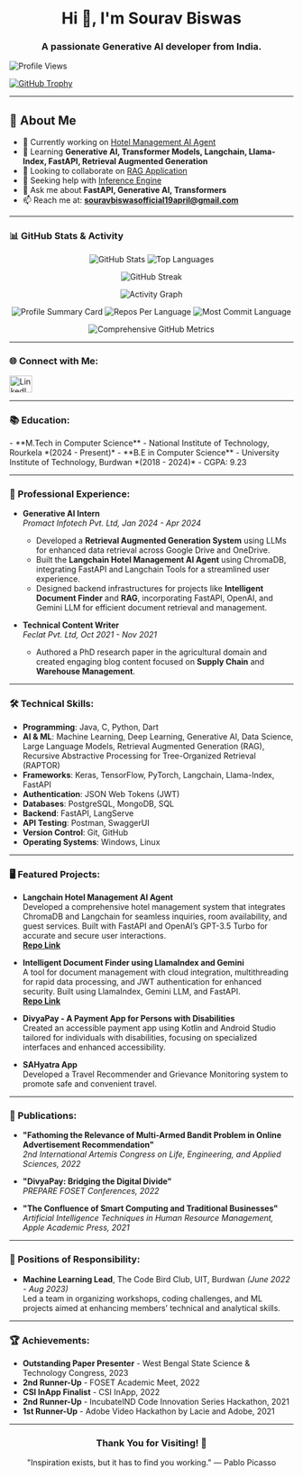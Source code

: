 <h1 align="center">Hi 👋, I'm Sourav Biswas</h1>
<h3 align="center">A passionate Generative AI developer from India.</h3>

<p align="left"> <img src="https://komarev.com/ghpvc/?username=souravbiswas19&label=Profile%20views&color=0e75b6&style=flat" alt="Profile Views" /> </p>

<p align="left">
  <a href="https://github.com/ryo-ma/github-profile-trophy">
    <img src="https://github-profile-trophy.vercel.app/?username=souravbiswas19&theme=gruvbox&no-bg=true&no-frame=true&margin-w=15&margin-h=15" alt="GitHub Trophy" />
  </a>
</p>

---

## 🚀 About Me
- 🔭 Currently working on [Hotel Management AI Agent](https://github.com/souravbiswas19/Hotel-Management-AI-Agent)
- 🌱 Learning **Generative AI, Transformer Models, Langchain, Llama-Index, FastAPI, Retrieval Augmented Generation**
- 👯 Looking to collaborate on [RAG Application](https://github.com/souravbiswas19/Legal-Retrieval-Augmented-Generation)
- 🤝 Seeking help with [Inference Engine](https://github.com/souravbiswas19/Legal-Research-Inference-Engine)
- 💬 Ask me about **FastAPI, Generative AI, Transformers**
- 📫 Reach me at: **souravbiswasofficial19april@gmail.com**

---

<h3 align="left">📊 GitHub Stats & Activity</h3>
<p align="center">
  <img src="https://github-readme-stats.vercel.app/api?username=souravbiswas19&show_icons=true&theme=radical" alt="GitHub Stats" />
  <img src="https://github-readme-stats.vercel.app/api/top-langs/?username=souravbiswas19&layout=compact&theme=radical" alt="Top Languages" />
</p>

<p align="center">
  <img src="https://github-readme-streak-stats.herokuapp.com/?user=souravbiswas19&theme=radical" alt="GitHub Streak" />
</p>

<p align="center">
  <img src="https://activity-graph.herokuapp.com/graph?username=souravbiswas19&theme=rogue" alt="Activity Graph" />
</p>


<p align="center">
  <!-- GitHub Profile Summary Cards -->
  <img src="https://github-profile-summary-cards.vercel.app/api/cards/profile-details?username=souravbiswas19&theme=radical" alt="Profile Summary Card" />
  <img src="https://github-profile-summary-cards.vercel.app/api/cards/repos-per-language?username=souravbiswas19&theme=radical" alt="Repos Per Language" />
  <img src="https://github-profile-summary-cards.vercel.app/api/cards/most-commit-language?username=souravbiswas19&theme=radical" alt="Most Commit Language" />
</p>

<p align="center">
  <!-- GitHub Metrics (for a comprehensive profile report) -->
  <img src="https://metrics.lecoq.io/souravbiswas19?template=classic&isocalendar=1&languages=1&introduction=1&stars=1&followup=1&achievements=1&activity=1&repositories=1&projects=1&repositories=100&activity.limit=5&activity.days=14&activity.filter=all&isocalendar.duration=full-year&config.timezone=Asia%2FCalcutta" alt="Comprehensive GitHub Metrics" />
</p>

---

<h3 align="left">🌐 Connect with Me:</h3>
<p align="left">
  <a href="https://linkedin.com/in/sourav-biswas-ml-ai-dl" target="blank">
    <img align="center" src="https://raw.githubusercontent.com/rahuldkjain/github-profile-readme-generator/master/src/images/icons/Social/linked-in-alt.svg" alt="LinkedIn" height="30" width="40" />
  </a>
</p>

---

<h3 align="left">📚 Education:</h3>
- **M.Tech in Computer Science** - National Institute of Technology, Rourkela *(2024 - Present)*
- **B.E in Computer Science** - University Institute of Technology, Burdwan *(2018 - 2024)* - CGPA: 9.23

---

<h3 align="left">💼 Professional Experience:</h3>

- **Generative AI Intern**  
  *Promact Infotech Pvt. Ltd, Jan 2024 - Apr 2024*  
  - Developed a **Retrieval Augmented Generation System** using LLMs for enhanced data retrieval across Google Drive and OneDrive.
  - Built the **Langchain Hotel Management AI Agent** using ChromaDB, integrating FastAPI and Langchain Tools for a streamlined user experience.
  - Designed backend infrastructures for projects like **Intelligent Document Finder** and **RAG**, incorporating FastAPI, OpenAI, and Gemini LLM for efficient document retrieval and management.

- **Technical Content Writer**  
  *Feclat Pvt. Ltd, Oct 2021 - Nov 2021*  
  - Authored a PhD research paper in the agricultural domain and created engaging blog content focused on **Supply Chain** and **Warehouse Management**.

---

<h3 align="left">🛠️ Technical Skills:</h3>

- **Programming**: Java, C, Python, Dart
- **AI & ML**: Machine Learning, Deep Learning, Generative AI, Data Science, Large Language Models, Retrieval Augmented Generation (RAG), Recursive Abstractive Processing for Tree-Organized Retrieval (RAPTOR)
- **Frameworks**: Keras, TensorFlow, PyTorch, Langchain, Llama-Index, FastAPI
- **Authentication**: JSON Web Tokens (JWT)
- **Databases**: PostgreSQL, MongoDB, SQL
- **Backend**: FastAPI, LangServe
- **API Testing**: Postman, SwaggerUI
- **Version Control**: Git, GitHub
- **Operating Systems**: Windows, Linux

---

<h3 align="left">🖥️ Featured Projects:</h3>

- **Langchain Hotel Management AI Agent**  
  Developed a comprehensive hotel management system that integrates ChromaDB and Langchain for seamless inquiries, room availability, and guest services. Built with FastAPI and OpenAI’s GPT-3.5 Turbo for accurate and secure user interactions.  
  **[Repo Link](https://github.com/souravbiswas19/Hotel-Management-AI-Agent)**

- **Intelligent Document Finder using LlamaIndex and Gemini**  
  A tool for document management with cloud integration, multithreading for rapid data processing, and JWT authentication for enhanced security. Built using LlamaIndex, Gemini LLM, and FastAPI.  
  **[Repo Link](https://github.com/souravbiswas19/Legal-Retrieval-Augmented-Generation)**

- **DivyaPay - A Payment App for Persons with Disabilities**  
  Created an accessible payment app using Kotlin and Android Studio tailored for individuals with disabilities, focusing on specialized interfaces and enhanced accessibility.

- **SAHyatra App**  
  Developed a Travel Recommender and Grievance Monitoring system to promote safe and convenient travel.  

---

<h3 align="left">📜 Publications:</h3>

- **"Fathoming the Relevance of Multi-Armed Bandit Problem in Online Advertisement Recommendation"**  
  *2nd International Artemis Congress on Life, Engineering, and Applied Sciences, 2022*

- **"DivyaPay: Bridging the Digital Divide"**  
  *PREPARE FOSET Conferences, 2022*

- **"The Confluence of Smart Computing and Traditional Businesses"**  
  *Artificial Intelligence Techniques in Human Resource Management, Apple Academic Press, 2021*


---

<h3 align="left">🏅 Positions of Responsibility:</h3>

- **Machine Learning Lead**, The Code Bird Club, UIT, Burdwan *(June 2022 - Aug 2023)*  
  Led a team in organizing workshops, coding challenges, and ML projects aimed at enhancing members’ technical and analytical skills.

---

<h3 align="left">🏆 Achievements:</h3>

- **Outstanding Paper Presenter** - West Bengal State Science & Technology Congress, 2023
- **2nd Runner-Up** - FOSET Academic Meet, 2022
- **CSI InApp Finalist** - CSI InApp, 2022
- **2nd Runner-Up** - IncubateIND Code Innovation Series Hackathon, 2021
- **1st Runner-Up** - Adobe Video Hackathon by Lacie and Adobe, 2021




---

<h3 align="center">Thank You for Visiting! 🙏</h3>
<p align="center">"Inspiration exists, but it has to find you working." — Pablo Picasso</p>
